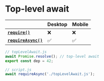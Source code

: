 # Top-level await

|                                       | Desktop | Mobile |
| ------------------------------------- | ------- | ------ |
| **[`require()`][require]**           | ❌       | ❌      |
| **[`requireAsync()`][requireAsync]** | ✅       | ✅      |

```js
// topLevelAwait.js
await Promise.resolve(); // top-level await
export const dep = 42;

// script.js
await requireAsync('./topLevelAwait.js');
```

[require]: ./core-functions.md#require
[requireAsync]: ./core-functions.md#requireasync
